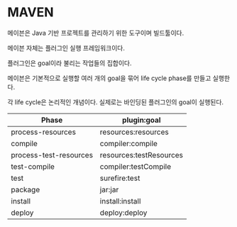 MAVEN
====================================

메이븐은 Java 기반 프로젝트를 관리하기 위한 도구이며 빌드툴이다.

메이븐 자체는 플러그인 실행 프레임워크이다.

플러그인은 goal이라 불리는 작업들의 집합이다. 

메이븐은 기본적으로 실행할 여러 개의 goal을 묶어 life cycle phase를 만들고 실행한다.

각 life cycle은 논리적인 개념이다. 실제로는 바인딩된 플러그인의 goal이 실행된다.


Phase	| plugin:goal
---------|-----------------------------
process-resources	| resources:resources
compile	| compiler:compile
process-test-resources |	resources:testResources
test-compile	| compiler:testCompile
test	|surefire:test
package	|jar:jar
install	|install:install
deploy	|deploy:deploy


